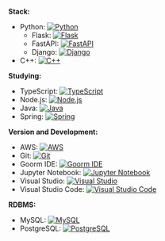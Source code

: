 **Stack:**
- Python: [![Python](https://img.shields.io/badge/Python-3.9-blue?logo=python&logoColor=white)](https://www.python.org/)
  - Flask: [![Flask](https://img.shields.io/badge/Flask-2.0-black?logo=flask&logoColor=white)](https://flask.palletsprojects.com/)
  - FastAPI: [![FastAPI](https://img.shields.io/badge/FastAPI-0.70.0-teal?logo=fastapi&logoColor=white)](https://fastapi.tiangolo.com/)
  - Django: [![Django](https://img.shields.io/badge/Django-3.2-green?logo=django&logoColor=white)](https://www.djangoproject.com/)
- C++: [![C++](https://img.shields.io/badge/C++-Language-00599C?logo=c%2B%2B&logoColor=white)](https://en.wikipedia.org/wiki/C%2B%2B)

**Studying:**
- TypeScript: [![TypeScript](https://img.shields.io/badge/TypeScript-4.4-blue?logo=typescript&logoColor=white)](https://www.typescriptlang.org/)
 - Node.js: [![Node.js](https://img.shields.io/badge/Node.js-14.17.0-green?logo=node.js&logoColor=white)](https://nodejs.org/)
- Java: [![Java](https://img.shields.io/badge/Java-11-red?logo=java&logoColor=white)](https://www.oracle.com/java/)
 - Spring: [![Spring](https://img.shields.io/badge/Spring-5.3.9-green?logo=spring&logoColor=white)](https://spring.io/)

**Version and Development:**
- AWS: [![AWS](https://img.shields.io/badge/AWS-Amazon%20Web%20Services-orange?logo=amazon-aws&logoColor=white)](https://aws.amazon.com/)
- Git: [![Git](https://img.shields.io/badge/Git-Version%20Control-lightgrey?logo=git&logoColor=white)](https://git-scm.com/)
- Goorm IDE: [![Goorm IDE](https://img.shields.io/badge/Goorm%20IDE-Cloud%20Development-lightblue)](https://ide.goorm.io/)
- Jupyter Notebook: [![Jupyter Notebook](https://img.shields.io/badge/Jupyter-Notebook-F37626?logo=jupyter&logoColor=white)](https://jupyter.org/)
- Visual Studio: [![Visual Studio](https://img.shields.io/badge/Visual%20Studio-2019-purple?logo=visual-studio&logoColor=white)](https://visualstudio.microsoft.com/)
- Visual Studio Code: [![Visual Studio Code](https://img.shields.io/badge/VS%20Code-1.60.2-blue?logo=visual-studio-code&logoColor=white)](https://code.visualstudio.com/)

**RDBMS:**
- MySQL: [![MySQL](https://img.shields.io/badge/MySQL-8.0-blue?logo=mysql&logoColor=white)](https://www.mysql.com/)
- PostgreSQL: [![PostgreSQL](https://img.shields.io/badge/PostgreSQL-13.4-blue?logo=postgresql&logoColor=white)](https://www.postgresql.org/)
